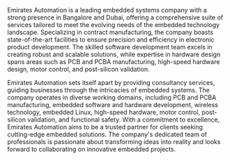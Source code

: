 Emirates Automation is a leading embedded systems company with a strong presence in Bangalore and Dubai, offering a comprehensive suite of services tailored to meet the evolving needs of the embedded technology landscape. Specializing in contract manufacturing, the company boasts state-of-the-art facilities to ensure precision and efficiency in electronic product development. The skilled software development team excels in creating robust and scalable solutions, while expertise in hardware design spans areas such as PCB and PCBA manufacturing, high-speed hardware design, motor control, and post-silicon validation.

Emirates Automation sets itself apart by providing consultancy services, guiding businesses through the intricacies of embedded systems. The company operates in diverse working domains, including PCB and PCBA manufacturing, embedded software and hardware development, wireless technology, embedded Linux, high-speed hardware, motor control, post-silicon validation, and functional safety. With a commitment to excellence, Emirates Automation aims to be a trusted partner for clients seeking cutting-edge embedded solutions. The company's dedicated team of professionals is passionate about transforming ideas into reality and looks forward to collaborating on innovative embedded projects.
